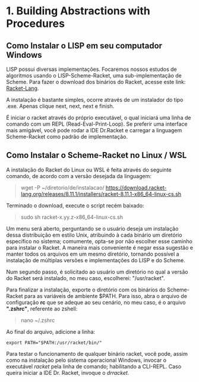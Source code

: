 # 1. Building Abstractions with Procedures



## Como Instalar o LISP em seu computador Windows
LISP possui diversas implementações. Focaremos nossos estudos de algoritmos usando o LISP-Scheme-Racket, uma sub-implementação de Scheme. Para fazer o download dos binários do Racket, acesse este link: [Racket-Lang](https://racket-lang.org/download/).

A instalação é bastante simples, ocorre através de um instalador do tipo .exe. Apenas clique next, next, next e finish.

É iniciar o racket através do próprio executável, o qual iniciará uma linha de comando com um REPL (Read-Eval-Print-Loop). Se preferir uma interface mais amigável, você pode rodar a IDE Dr.Racket e carregar a linguagem Scheme-Racket como padrão de implementação.

## Como Instalar o Scheme-Racket no Linux / WSL 
A instalação do Racket do Linux ou WSL é feita através do seguinte comando, de acordo com a versão desejada da linguagem:

> wget -P ~/diretorio/de/instalacao/ https://download.racket-lang.org/releases/8.11.1/installers/racket-8.11.1-x86_64-linux-cs.sh

Terminado o download, execute o script recém baixado:
> sudo sh racket-x.yy.z-x86_64-linux-cs.sh

Um menu será aberto, perguntando se o usuário deseja um instalação dessa distribuição em estilo Unix, atribuindo à cada binário um diretório específico no sistema; comumente, opta-se por não escolher esse caminho para instalar o Racket. A maneira mais conveniente é negar essa sugestão e manter todos os arquivos em um mesmo diretório, tornando possível a instalação de múltiplas versões e implementações do LISP e do Scheme.

Num segundo passo, é solicitado ao usuário um diretório no qual a versão do Racket será instalado, no meu caso, escolherei: "/usr/racket".

Para finalizar a instalação, exporte o diretório com os binários do Scheme-Racket para as variáveis de ambiente $PATH. Para isso, abra o arquivo de configuração **rc** que se adeque ao seu cenário, no meu caso, é o arquivo **".zshrc"**, referente ao zshell:

> nano ~/.zshrc

Ao final do arquivo, adicione a linha:

```shell
export PATH="$PATH:/usr/racket/bin/"
```

Para testar o funcionamento de qualquer binário racket, você pode, assim como na instalação pelo sistema operacional Windows, invocar o executável *racket* pela linha de comando; habilitando a CLI-REPL. Caso queira iniciar a IDE Dr. Racket, invoque o *drracket*.